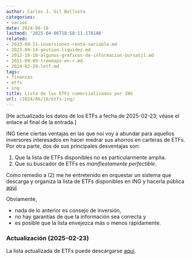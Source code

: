 ```yaml
---
author: Carlos J. Gil Bellosta
categories:
- varios
date: 2024-06-18
lastmod: '2025-04-06T18:58:11.178188'
related:
- 2023-09-21-inversiones-renta-variable.md
- 2023-09-14-gestion-liquidez.md
- 2012-10-18-algunos-graficos-de-informacion-bursatil.md
- 2011-09-09-treemaps-en-r.md
- 2024-02-29-letf.md
tags:
- finanzas
- etfs
- ing
title: Lista de los ETFs comercializados por ING
url: /2024/06/18/etfs-ing/
---
```


[He actualizado los datos de los ETFs a fecha de 2025-02-23; véase el enlace al
final de la entrada.]

ING tiene ciertas ventajas en las que noi voy a abundar para aquellos inversores interesados en hacer medrar sus ahorros en carteras de ETFs. Por otra parte, dos de sus principales desventajas son:

1. Que la lista de ETFs disponibles no es particularmente amplia.
2. Que su buscador de ETFs es _manifiestamente perfectible_.

Como remedio a (2) me he entretenido en orquestar un sistema que descarga y organiza la lista de ETFs disponibles en ING y hacerla pública
[aquí](https://docs.google.com/spreadsheets/d/1X09sJIe-LhEdpHsf5dzOK-APioXWZ6Y21740Qv4DraM/edit?usp=sharing).

Obviamente,

* nada de lo anterior es consejo de inversión,
* no hay garantías de que la información sea correcta y
* es posible que la lista envejezca más o menos rápidamente.

### Actualización (2025-02-23)

La lista actualizada de ETFs puede descargarse
[aquí](https://docs.google.com/spreadsheets/d/1Ox3XysDtZXvjYKBqNBVKbMqMYxlmUdfWdx_JUe8nK8U/edit?usp=drive_link).